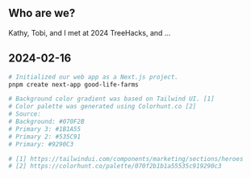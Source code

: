 ## Who are we?

Kathy, Tobi, and I met at 2024 TreeHacks, and ...

## 2024-02-16

```bash
# Initialized our web app as a Next.js project.
pnpm create next-app good-life-farms

# Background color gradient was based on Tailwind UI. [1]
# Color palette was generated using Colorhunt.co [2]
# Source:
# Background: #070F2B
# Primary 3: #1B1A55
# Primary 2: #535C91
# Primary: #9290C3

# [1] https://tailwindui.com/components/marketing/sections/heroes
# [2] https://colorhunt.co/palette/070f2b1b1a55535c919290c3
```
